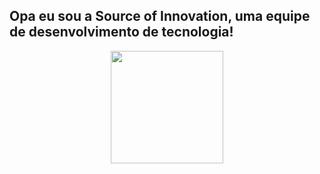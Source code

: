 ## Opa eu sou a Source of Innovation, uma equipe de desenvolvimento de tecnologia!
<div align="center">
  <a href="https://github.com/SourceofInnovationCorp">
  <img height="180em" src="https://github-readme-stats.vercel.app/api?username=SourceofInnovationoficial&orgs=SourceofInnovationCorp&show_icons=true&theme=dracula&include_all_commits=true&count_private=true"/>
</div>
